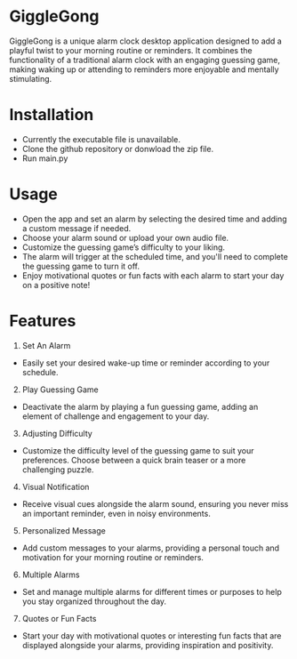 # GiggleGong
GiggleGong is a unique alarm clock desktop application designed to add a playful twist to your morning routine or reminders. It combines the functionality of a traditional alarm clock with an engaging guessing game, making waking up or attending to reminders more enjoyable and mentally stimulating.
<br>
# Installation
- Currently the executable file is unavailable.
- Clone the github repository or donwload the zip file.
- Run main.py
# Usage
- Open the app and set an alarm by selecting the desired time and adding a custom message if needed.
- Choose your alarm sound or upload your own audio file.
- Customize the guessing game’s difficulty to your liking.
- The alarm will trigger at the scheduled time, and you'll need to complete the guessing game to turn it off.
- Enjoy motivational quotes or fun facts with each alarm to start your day on a positive note!

# Features
1. Set An Alarm
- Easily set your desired wake-up time or reminder according to your schedule.
2. Play Guessing Game
- Deactivate the alarm by playing a fun guessing game, adding an element of challenge and engagement to your day.
3. Adjusting Difficulty
- Customize the difficulty level of the guessing game to suit your preferences. Choose between a quick brain teaser or a more challenging puzzle.
4. Visual Notification
- Receive visual cues alongside the alarm sound, ensuring you never miss an important reminder, even in noisy environments.
5. Personalized Message
- Add custom messages to your alarms, providing a personal touch and motivation for your morning routine or reminders.
6. Multiple Alarms
- Set and manage multiple alarms for different times or purposes to help you stay organized throughout the day.
7. Quotes or Fun Facts
- Start your day with motivational quotes or interesting fun facts that are displayed alongside your alarms, providing inspiration and positivity.
